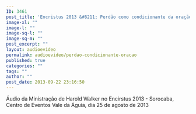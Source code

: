 ```yaml
---
ID: 3461
post_title: 'Encristus 2013 &#8211; Perdão como condicionante da oração'
image-xl: ""
image-l: ""
image-sq-l: ""
image-sq-m: ""
post_excerpt: ""
layout: audioevideo
permalink: audioevideo/perdao-condicionante-oracao
published: true
categories: ""
tags: ""
author: ""
post_date: 2013-09-22 23:16:50
---
```

Áudio da Ministração de Harold Walker no Encirstus 2013 - Sorocaba, Centro de Eventos Vale da Águia, dia 25 de agosto de 2013
